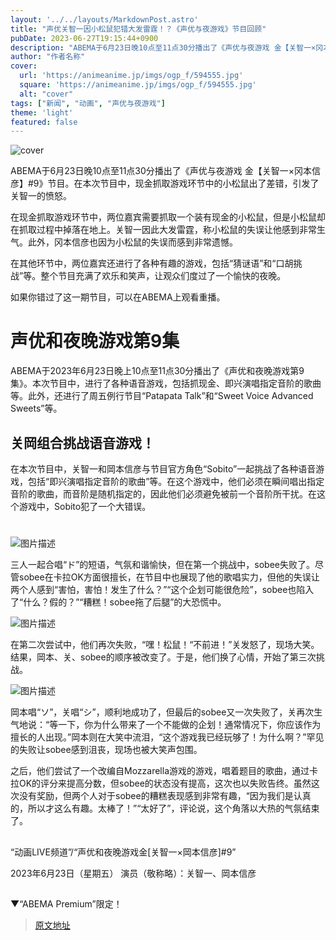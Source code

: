 ```yaml
---
layout: '../../layouts/MarkdownPost.astro'
title: "声优关智一因小松鼠犯错大发雷霆！？《声优与夜游戏》节目回顾"
pubDate: 2023-06-27T19:15:44+0900
description: "ABEMA于6月23日晚10点至11点30分播出了《声优与夜游戏 金【关智一×冈本信彦】#9》节目。在本次节目中，现金抓取游戏环节中的小松鼠出了差错，引发了关智一的愤怒。"
author: "作者名称"
cover:
  url: 'https://animeanime.jp/imgs/ogp_f/594555.jpg'
  square: 'https://animeanime.jp/imgs/ogp_f/594555.jpg'
  alt: "cover"
tags: ["新闻", "动画", "声优与夜游戏"]
theme: 'light'
featured: false
---
```


![cover](https://animeanime.jp/imgs/ogp_f/594555.jpg)

ABEMA于6月23日晚10点至11点30分播出了《声优与夜游戏 金【关智一×冈本信彦】#9》节目。在本次节目中，现金抓取游戏环节中的小松鼠出了差错，引发了关智一的愤怒。

在现金抓取游戏环节中，两位嘉宾需要抓取一个装有现金的小松鼠，但是小松鼠却在抓取过程中掉落在地上。关智一因此大发雷霆，称小松鼠的失误让他感到非常生气。此外，冈本信彦也因为小松鼠的失误而感到非常遗憾。

在其他环节中，两位嘉宾还进行了各种有趣的游戏，包括“猜谜语”和“口胡挑战”等。整个节目充满了欢乐和笑声，让观众们度过了一个愉快的夜晚。

如果你错过了这一期节目，可以在ABEMA上观看重播。

# 声优和夜晚游戏第9集

ABEMA于2023年6月23日晚上10点至11点30分播出了《声优和夜晚游戏第9集》。本次节目中，进行了各种语音游戏，包括抓现金、即兴演唱指定音阶的歌曲等。此外，还进行了周五例行节目“Patapata Talk”和“Sweet Voice Advanced Sweets”等。

## 关岡组合挑战语音游戏！

在本次节目中，关智一和岡本信彦与节目官方角色“Sobito”一起挑战了各种语音游戏，包括“即兴演唱指定音阶的歌曲”等。在这个游戏中，他们必须在瞬间唱出指定音阶的歌曲，而音阶是随机指定的，因此他们必须避免被前一个音阶所干扰。在这个游戏中，Sobito犯了一个大错误。
# 

![图片描述](/imgs/zoom/594558.jpg)

三人一起合唱“ド”的短语，气氛和谐愉快，但在第一个挑战中，sobee失败了。尽管sobee在卡拉OK方面很擅长，在节目中也展现了他的歌唱实力，但他的失误让两个人感到“害怕，害怕！发生了什么？”“这个企划可能很危险”，sobee也陷入了“什么？假的？”“糟糕！sobee拖了后腿”的大恐慌中。

![图片描述](/imgs/zoom/594559.jpg)

在第二次尝试中，他们再次失败，“嘿！松鼠！“不前进！”关发怒了，现场大笑。结果，岡本、关、sobee的顺序被改变了。于是，他们换了心情，开始了第三次挑战。

![图片描述](/imgs/zoom/594560.jpg)

岡本唱“ソ”，关唱“シ”，顺利地成功了，但最后的sobee又一次失败了，关再次生气地说：“等一下，你为什么带来了一个不能做的企划！通常情况下，你应该作为擅长的人出现。”岡本则在大笑中流泪，“这个游戏我已经玩够了！为什么啊？”罕见的失败让sobee感到沮丧，现场也被大笑声包围。

之后，他们尝试了一个改编自Mozzarella游戏的游戏，唱着题目的歌曲，通过卡拉OK的评分来提高分数，但sobee的状态没有提高，这次也以失败告终。虽然这次没有奖励，但两个人对于sobee的糟糕表现感到非常有趣，“因为我们是认真的，所以才这么有趣。太棒了！”“太好了”，评论说，这个角落以大热的气氛结束了。

## 

“动画LIVE频道”/“声优和夜晚游戏金[关智一×岡本信彦]#9”

2023年6月23日（星期五）
演员（敬称略）：关智一、岡本信彦

## 

▼“ABEMA Premium”限定！

>[原文地址](https://animeanime.jp/article/2023/06/27/78204.html)  